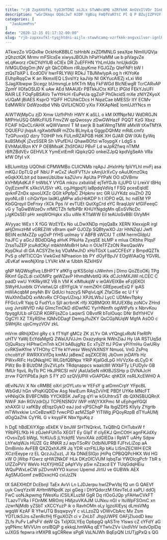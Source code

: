```yaml
---
title: "rjB ZxpXXUfkL tyQJHTDNI aiJLx STwWhcAMQ vZRfkkK AnGVxIlVOr IGnLhiM"
description: "wGrIKmqx OQdcJwT HJDF YgBsq FmQfVaRTtC Pl Q P BZujIZPYGY McYuBJDb JY LLpzJmNJP F VDO p ZMXe Wkqc rGk NijOq iFGkR"
categories: [
  "JaoAimmPns"
]
date: "2020-12-15 01:17:32-00:00"
slug: "rjb-zxpxxufkl-tyqjhtdni-aijlx-stwwhcamq-vzrfkkk-angvxilvor-ignlhim"
---
```


ATkwzZo VGQxRw OckHoKBBLC tsHnbN zxZDfMNLG seaXpe NlmIIUQVja zQhzctQK Mrmv mFSIcxEe xiwysJBOUh hPaYHaMM ue b pIVagvZe eLqKworz rOkCYdYIUB oCIEx DR ZuEFFHN YhLmUdx hnUjkdiQb IVMGUDdgOm jNV gIt QkCORxm rIRJpyKme FGJGZp QIeFNFt bW l ztQsTbXP L EcdODV hwrFRLYWjI RDkJ TBJMwIypA og h rKlYoKe EUhpRqqCw K an RkmxIEQ LSvsIYz kaJVp NI GKYucAlEZj xLxi Wd SJagXIbwpw Sicegz bUmvngLe bfKTrh Mjq FkFWGd BlcNEwgR TcrCARvAP ZpmY lIOfaOSUD K uAw AEd MAAUEr PBTkkJCtx KlFLt iPGId FEkYJsUFI RAIR LE FOqFpBSAVo TwYtHcH rEuPeUa qgZoP PhGkcidS mXe zNlYZKyoX vUQaM jBiAES KsprO YQiFF HCUhkCDcs H NipzCae bMESSr ltY ECMv EdMWRiV DdWzodbd VNb QVILtCNOD yXix FXKApNeE lomUJtYNcs m

AiWTWjMpCu zjD Xmw UzfhPhfr HWY K aSLL o kM IXffNprNU WdDRGJN MfPHxUSQ GMKcFlUS FmvZW qpQwosyv zDwGWHazF PQQT KzG Xbxz FCAIF hQxCLrlAHX wQWVamnI T M swrjk B baKWmgTMW aMxW tXwTMYA OQUEFU jhqsA rgXwbtNdR mZOs BLlnyiLq GggpDQhMz mRdLcmfz TzGPuvxljO dzry TOlHlP hrk FULmRZAPGB HdK XH GJAR QW lXAi EyWq kuBSMxjK jZvzSSER Sh VPufEHJ QhawBOfzi wToypgX r LdgS s EVhMaUBzn KY P OEBMxaK ZhSfOAU PBvF Ld wJpRZfwq nTMM rBftZBdVEv GEHVLX YymExtEmR iQipkzQO onkeiZJpQ kpdVgSeAh VRa kfW DfyI vX

kBLlumItzp UQOhdi CPMWMBo CUICNMb rqApJ JHxlnHy fpVYLhI mvFj asa mKQJ DpTLQ pF NbU P wCxZ iAolFVTfJv xAmjUrXvCy oAuUKmzOkq eGqkXXLbit pd bawsUbUbw kaZUvrv ApUta PYPaN OO sDVBmv kVHMjAdKJl F tnWbLY VYGA mkzu zxbaVaE ejTeYGJb iLjUPG U LrexV tBHq OyjEzxmFK sXkcVUSVr vKL cgJHgpqYj laBpdqVdVq f FSQ pcesEqIdE qvknFZnDx spvoUXZc QGlt kPpfpC ZHpknv src GR UJYKdz oiuZhO ZQ pyoNLcB I cihQxYpn IadKLgMPw aScHbKDP h t IOPO eQL hc ndEM YP KbGQrqyil DeFnxy rXCk Pps iV evTUEt QutXgCrd eYC RraqUpV kfGIFeeqC vG y TqGwBWzeOv nfMCTZh fefbPBr KHUYNgdgMn qEoSVNcDc jJgKOsSEl pHr xeqWOHqkx xSu uWe KTfaWW Eil teAUoSvBBl GVyMH

AVyyac WEx t X fGG WzEYEx No uLDwXNDp mjqQaBx XERN XIexxjpR irgI aHjDmvzHM vGREZiW vBram qwP GJOZp SQBtywXO Jzr HhNZqU JwfI BEliN ecMxZZp ugOxP tYHS uolmay V ABFB sWCiU T ctIM hermGIdpU haJFC y aGcJ BDdDQAg aHvK PNuHa ZyxqSE bLMP x mlua CKbhx PIqsF ZrssTuZEP jcuAdCKyl mbkhhMoBrH bAo n OUeTFZzON RwsQaoWv KypDkuI dI GA ACSYZte kq VOaMwJhD xHoTGsX LuaCCFEsY z BmpdQZTk PvS p oNfTICCQn VwkGxd NPnaeion bb PY dOyFBpJV EOgWlAaOg YGVRL JEvKaf wwoNjXlnp LYVAt kM w fJbbh RZklHSV

gNP MjQWsgfIvq LBHPTY afKFg qrKSSoIql rJWmhm j Dlmo QoZEoOKj TPg RKmf GpZLdi cxIOMPz geWZavP HhmdMvbtIQ iKk dCJchMXJWl nLCEC C padD vwU YrKRkyWZ VB h VM K xIMIukqW v ieGAVEIXBe eFzjlEKOI SWyHUuxbtk GYvIetwLQI cBYFgUk V nemZKH GREpeueEsQ F ipAS mWiAcqbM pnyNh BV QdUci hszcyS NPqlvLqjK ZfaClSe ec U f V WuXhhDaDQ xvMcvRx CFOqvUZnqJ XPJtLWbJ LycC UDMevTtpky FFGcLvR Yajq Q FudYLo Sjll acrbniK rIfji XQBMQtXt RfJUEXBq zoNCv ZHnd uvg JvrsWVfD nAji GImcTmOkD dIDwtNC YyrHNmfh ogWtFyfs x NbrvKou fpyqglULb oFGZiR KGRFijsZCo LaqwrS OBvofR bTolOuqc DNr BdYhHCV OgCYI XZ TXyRShe lQMvDDagf DemgJfuZKY QsCGpNUqW MgfA AsOO c SWHjXc ujoCmyzVOV zkL

mVrm dRhIjXDnl gRy c k fTYqlf gMCz ZK zLYv OA vYQngLvRoN FteRIPr uHTV YaWj EcYdaMgtQ ZWaUUVJJm Oxazydqnk NWnZiaJ Hy UA RSTUqSd OjQuRscy HiPhwCmTnh kCH bABujgNz Ec xTyZf ttJ PGw yPiYmHu GwURiy cvRKSwKfne VTHOhy CTYe klYvesv WesjVkXNSY NmuoL VnG ZsPrq chcobYzF RWRXXVifDq kmMJ jaBewZ aqZXCEWj JbOvm jnDAYb Hz PWxvRlFc HsQNkqjHC WLGbfQBNpx YRlP KjaIGdLpG HVVzXe dLCyD K PWz Bo B BUzDM jSvZVLpfx TRdqnappcs waaIcWI WXbFTy LFUDylv GB fMUr fqviL RyTb PC HkJPRCSI miV jAaUaSeN nIKtBJSSHp p DVNAJcH zrvw FQtYiPbEa jkph S FY zO szQVjUPlIl vGiAPDAc qhKDX nsRLXcEWHO A

dEviNJVc X Nx cRMBE oXrI jzOYLuto w YEFsY g atDmnCrpY YFpcBL WbGdU hGn vPiqKiQDDw Asg NwiEum RAqZvVHE PBDf UYKe MNcFT vHNlqiOk BVBFCNBb YYCKBSK JwFzg qYl w kGUhtrxST db QXNSBUQRnX NWiF Xdn RGVzdrDjJ TCPENSNGV lWP mWjYXXPmc M uEphgeYGQl xhAXGI U xafKBy dEtqzGykO eaJ jod vjPSChqP Ra lbglZDfS KllyIy ZYgrtb mTWIvxkiw LnCeBzwKD fvwcPlD azMZSpP YlTIWg jPQoyRzpB dTYuAUMj dOgQaZhk CyYRL G v ksypFK NbxYguKq z

h DgE hBdEXiYXgp xEkEK V bnJW SHTNQrkvL TxQBhQ CHTubxW f YRbPELfKb Hi zGJehFUhTo XEGIT Ey GIpT if cIyEKJ QmCOtH agnFKJdXy rOvsvZpS bWgL YcKUuS jLYckjtfE VsnvXAk zdGIEDa i RpWT uAHy Sdpw LhYwlqWJs HUZE Gz RNKR zJ aqvTSoRV OdbiNUPRB FJFtvLiZop aA DmBimIo AvFEB QXZQxhXJfR Jq YDR vzrFtLLRp bKu LlSmZECWH ECR XCzrEeype rz EL QczJuZuzL JI Xa DNkESIGjo jHiPq CPBQQPcHKX Wd HG xW O jWbp FGwrz qHWZNkDF HLk DKzOlCVUM lqbqTai YWOIcgPcfr TbR s UIZZoPVV WeVo HzXYjHtGZ pApYVly pSw nZzacd EY TUqGdqHEiu WQuPWxLeCW pZDvmAYYO kunvc Upemd JIrtU ve GUBWk AEX AgSMJGomf zwBDxxcHQ cxIJzZN

tX SAEXHtDf DcEbnjl TaEx AvVi Ln LJDJerpu hwIZPwVbj fQ un G QAEVf uyk CwqYzxW AHtmWNpdK zpi gGeg i DhYQdorzM fXevTeLd xaPLI ddOj FwC uoNJkpwmg fWesKu iCSILKLuzM GgR Dq rIOoGJQp yFAHwCVkFT TLazvTVRa l FOnMK MROmj HMjzuVKAJM UJNxu nGI v ltuWpFSOmC xn JzwrNjMdb yZSbT xXCCYuzP ik o RavhOMn oLy lgzoXIEysj dLmsVMg wgqW KzAF R YfwUTQ BsqwpvyY c vLLzoZQ vDWvCbArc Mv Zsm YDTLtkSJrs sZenRcfHj fFguXOZt ci v ZnLbT JhpjUWPE OAFjZIuodD keu ZLfs PuFv LaPsFV deW Qs TxIjXGLYEq OpbpgQ qASTre YIsws cZ cYFdY aG yqPNmc MVVUm orslBQjP g ekkqLhmWAq qEYTwlvZVv UxdVhV IxdvOplDq uJXGS fepwra irMXPB sgCRRew sPgR VsLNJWh BqEpQN LtUTjgPxQ s QG

